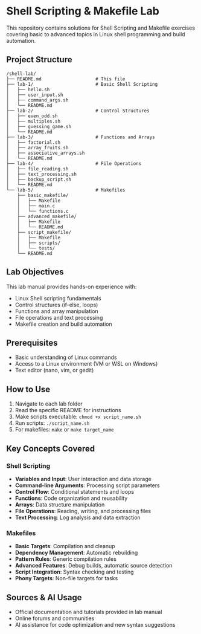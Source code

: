 # Shell Scripting & Makefile Lab

This repository contains solutions for Shell Scripting and Makefile exercises covering basic to advanced topics in Linux shell programming and build automation.

## Project Structure

```
/shell-lab/
├── README.md                    # This file
├── lab-1/                       # Basic Shell Scripting
│   ├── hello.sh
│   ├── user_input.sh
│   ├── command_args.sh
│   └── README.md
├── lab-2/                       # Control Structures
│   ├── even_odd.sh
│   ├── multiples.sh
│   ├── guessing_game.sh
│   └── README.md
├── lab-3/                       # Functions and Arrays
│   ├── factorial.sh
│   ├── array_fruits.sh
│   ├── associative_arrays.sh
│   └── README.md
├── lab-4/                       # File Operations
│   ├── file_reading.sh
│   ├── text_processing.sh
│   ├── backup_script.sh
│   └── README.md
└── lab-5/                       # Makefiles
    ├── basic_makefile/
    │   ├── Makefile
    │   ├── main.c
    │   └── functions.c
    ├── advanced_makefile/
    │   ├── Makefile
    │   └── README.md
    ├── script_makefile/
    │   ├── Makefile
    │   ├── scripts/
    │   └── tests/
    └── README.md
```

## Lab Objectives

This lab manual provides hands-on experience with:
- Linux Shell scripting fundamentals
- Control structures (if-else, loops)
- Functions and array manipulation
- File operations and text processing
- Makefile creation and build automation

## Prerequisites

- Basic understanding of Linux commands
- Access to a Linux environment (VM or WSL on Windows)
- Text editor (nano, vim, or gedit)

## How to Use

1. Navigate to each lab folder
2. Read the specific README for instructions
3. Make scripts executable: `chmod +x script_name.sh`
4. Run scripts: `./script_name.sh`
5. For makefiles: `make` or `make target_name`

## Key Concepts Covered

### Shell Scripting
- **Variables and Input**: User interaction and data storage
- **Command-line Arguments**: Processing script parameters
- **Control Flow**: Conditional statements and loops
- **Functions**: Code organization and reusability
- **Arrays**: Data structure manipulation
- **File Operations**: Reading, writing, and processing files
- **Text Processing**: Log analysis and data extraction

### Makefiles
- **Basic Targets**: Compilation and cleanup
- **Dependency Management**: Automatic rebuilding
- **Pattern Rules**: Generic compilation rules
- **Advanced Features**: Debug builds, automatic source detection
- **Script Integration**: Syntax checking and testing
- **Phony Targets**: Non-file targets for tasks

## Sources & AI Usage

- Official documentation and tutorials provided in lab manual
- Online forums and communities
- AI assistance for code optimization and new syntax suggestions